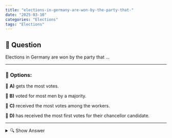```yaml
---
title: "elections-in-germany-are-won-by-the-party-that-"
date: "2025-03-10"
categories: "Elections"
tags: "Elections"
---
```


## 📌 **Question**

Elections in Germany are won by the party that ...



---

### 📝 **Options:**

🔘 **A)** gets the most votes.

🔘 **B)** voted for most men by a majority.

🔘 **C)** received the most votes among the workers.

🔘 **D)** has received the most first votes for their chancellor candidate.

---

<details>
  <summary>🔍 Show Answer</summary>

  <p>
💡  <b>Correct Answer:</b>  a
  </p>
  <p>
    📖<b>Explanation:</b>
    In Germany, Bundestag elections are held according to a personalized proportional representation system. Each voter has two votes: the first vote for a direct candidate in the constituency and the second vote for a party. The second votes decide decisively on the distribution of seats in parliament. The party that receives the most second votes wins the election and usually forms the government. This system ensures that the party results are proportional to the will of the voters and at the same time that there is direct representation by the first votes.
  </p>
</details>
